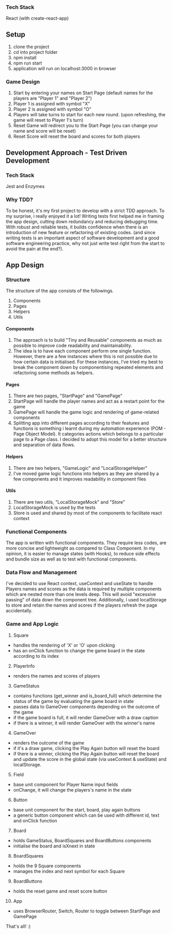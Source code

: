 ### Tech Stack

React (with create-react-app)

## Setup
1. clone the project
2. cd into project folder
3. npm install
4. npm run start
5. application will run on localhost:3000 in browser

### Game Design
1. Start by entering your names on Start Page (default names for the players are "Player 1" and "Player 2")
2. Player 1 is assigned with symbol "X"
3. Player 2 is assigned with symbol "O"
4. Players will take turns to start for each new round. (upon refreshing, the game will reset to Player 1's turn)
5. Reset Game will redirect you to the Start Page (you can change your name and score will be reset)
6. Reset Score will reset the board and scores for both players

## Development Approach - Test Driven Development
### Tech Stack
Jest and Enzymes

### Why TDD?
To be honest, it's my first project to develop with a strict TDD approach. To my surprise, i really enjoyed it a lot! Writing tests first helped me in framing the app design, cutting down redundancy and reducing debugging time. With robust and reliable tests, it builds confidence when there is an introduction of new feature or refactoring of existing codes. (and since writing tests is an important aspect of software development and a good software engineering practice, why not just write test right from the start to avoid the pain at the end?).

## App Design

### Structure
The structure of the app consists of the followings.
1. Components
2. Pages
3. Helpers
4. Utils

#### Components
1. The approach is to build "Tiny and Reusable" components as much as possible to improve code readability and maintainability.
2. The idea is to have each component perform one single function. However, there are a few instances where this is not possible due to how certain data is initialised. For these instances, I've tried my best to break the component down by componentising repeated elements and refactoring some methods as helpers.

#### Pages
1. There are two pages, "StartPage" and "GamePage"
3. StartPage will handle the player names and act as a restart point for the game
4. GamePage will handle the game logic and rendering of game-related components
5. Splitting app into different pages according to their features and functions is something i learnt during my automation experience (POM - Page Object Model). It categories actions which belongs to a particular page to a Page class. I decided to adopt this model for a better structure and separation of data flows.

#### Helpers
1. There are two helpers, "GameLogic" and "LocalStorageHelper"
2. I've moved game logic functions into helpers as they are shared by a few components and it improves readability in component files

#### Utils
1. There are two utils, "LocalStorageMock" and "Store"
2. LocalStorageMock is used by the tests
3. Store is used and shared by most of the components to facilitate react context

### Functional Components
The app is written with functional components. They require less codes, are more concise and lightweight as compared to Class Component. In my opinion, it is easier to manage states (with Hooks), to reduce side effects and bundle size as well as to test with functional components.

### Data Flow and Management
I've decided to use React context, useContext and useState to handle Players names and scores as the data is required by multiple components which are nested more than one levels deep. This will avoid "excessive passing" of data down the component tree. Additionally, i used localStorage to store and retain the names and scores if the players refresh the page accidentally.

### Game and App Logic

1. Square
- handles the rendering of 'X' or 'O' upon clicking
- has an onClick function to change the game board in the state according to its index

2. PlayerInfo
- renders the names and scores of players

3. GameStatus
- contains functions (get_winner and is_board_full) which determine the status of the game by evaluating the game board in state
- passes data to GameOver components depending on the outcome of the game
- if the game board is full, it will render GameOver with a draw caption
- if there is a winner, it will render GameOver with the winner's name

4. GameOver
- renders the outcome of the game
- if it's a draw game, clicking the Play Again button will reset the board
- if there is a winner, clicking the Play Again button will reset the board and update the score in the global state (via useContext & useState) and localStorage.

5. Field
- base unit component for Player Name input fields
- onChange, it will change the players's name in the state

6. Button
- base unit component for the start, board, play again buttons
- a generic button component which can be used with different id, text and onClick function

7. Board
- holds GameStatus, BoardSquares and BoardButtons components
- initialise the board and isXnext in state

8. BoardSquares
- holds the 9 Square components
- manages the index and next symbol for each Square

9. BoardButtons
- holds the reset game and reset score button

10. App
- uses BrowserRouter, Switch, Router to toggle between StartPage and GamePage

That's all! :)
